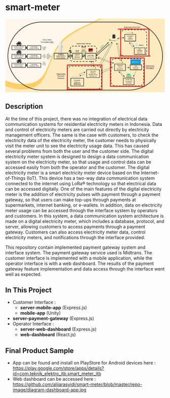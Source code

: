 # smart-meter

![Tech Diagram](https://github.com/alijarasyidi/smart-meter/blob/master/repo-image/diagram-tech.jpg)

## Description
At the time of this project, there was no integration of electrical data communication systems for residential electricity meters in Indonesia. Data and control of electricity meters are carried out directly by electricity management officers. The same is the case with customers, to check the electricity data of the electricity meter, the customer needs to physically visit the meter unit to see the electricity usage data. This has caused several problems from both the user and the customer side. The digital electricity meter system is designed to design a data communication system on the electricity meter, so that usage and control data can be accessed easily from both the operator and the customer. The digital electricity meter is a smart electricity meter device based on the Internet-of-Things (IoT). This device has a two-way data communication system connected to the internet using LoRa® technology so that electrical data can be accessed digitally. One of the main features of the digital electricity meter is the addition of electricity pulses with payment through a payment gateway, so that users can make top-ups through payments at supermarkets, internet banking, or e-wallets. In addition, data on electricity meter usage can be accessed through the interface system by operators and customers. In this system, a data communication system architecture is made on a digital electricity meter, which includes a database, protocol, and server, allowing customers to access payments through a payment gateway. Customers can also access electricity meter data, control electricity meters, and notifications through the interface provided.

This repository contain implemented payment gateway system and interface system. The payment gateway service used is Midtrans. The customer interface is implemented with a mobile application, while the operator interface is with a web dashboard. The results of the payment gateway feature implementation and data access through the interface went well as expected.

## In This Project
- Customer Interface :
  - **server-mobile-app** (Express.js)
  - **mobile-app** (Unity)
- **server-payment-gateway** (Express.js)
- Operator Interface :
  - **server-web-dashboard** (Express.js)
  - **web-dashboard** (React.js)

## Final Product Sample
- App can be found and install on PlayStore for Android devices here : https://play.google.com/store/apps/details?id=com.teknik_elektro_itb.smart_meter_itb
- Web dashboard can be accessed here : https://github.com/alijarasyidi/smart-meter/blob/master/repo-image/diagram-dashboard-app.jpg
